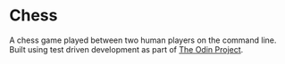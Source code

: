 # Chess

A chess game played between two human players on the command line. Built using test driven development as part of [The Odin Project](http://www.theodinproject.com/ruby-programming/ruby-final-project).
